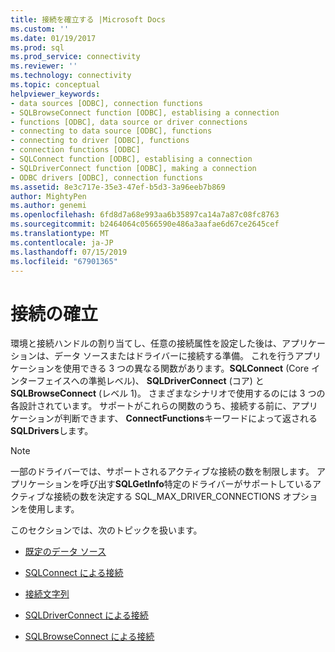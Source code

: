 ```yaml
---
title: 接続を確立する |Microsoft Docs
ms.custom: ''
ms.date: 01/19/2017
ms.prod: sql
ms.prod_service: connectivity
ms.reviewer: ''
ms.technology: connectivity
ms.topic: conceptual
helpviewer_keywords:
- data sources [ODBC], connection functions
- SQLBrowseConnect function [ODBC], establising a connection
- functions [ODBC], data source or driver connections
- connecting to data source [ODBC], functions
- connecting to driver [ODBC], functions
- connection functions [ODBC]
- SQLConnect function [ODBC], establising a connection
- SQLDriverConnect function [ODBC], making a connection
- ODBC drivers [ODBC], connection functions
ms.assetid: 8e3c717e-35e3-47ef-b5d3-3a96eeb7b869
author: MightyPen
ms.author: genemi
ms.openlocfilehash: 6fd8d7a68e993aa6b35897ca14a7a87c08fc8763
ms.sourcegitcommit: b2464064c0566590e486a3aafae6d67ce2645cef
ms.translationtype: MT
ms.contentlocale: ja-JP
ms.lasthandoff: 07/15/2019
ms.locfileid: "67901365"
---
```

# <a name="establishing-a-connection"></a>接続の確立
環境と接続ハンドルの割り当てし、任意の接続属性を設定した後は、アプリケーションは、データ ソースまたはドライバーに接続する準備。 これを行うアプリケーションを使用できる 3 つの異なる関数があります。**SQLConnect** (Core インターフェイスへの準拠レベル)、 **SQLDriverConnect** (コア) と**SQLBrowseConnect** (レベル 1)。 さまざまなシナリオで使用するのには 3 つの各設計されています。 サポートがこれらの関数のうち、接続する前に、アプリケーションが判断できます、 **ConnectFunctions**キーワードによって返される**SQLDrivers**します。  
  
> [!NOTE]  
>  一部のドライバーでは、サポートされるアクティブな接続の数を制限します。 アプリケーションを呼び出す**SQLGetInfo**特定のドライバーがサポートしているアクティブな接続の数を決定する SQL_MAX_DRIVER_CONNECTIONS オプションを使用します。  
  
 このセクションでは、次のトピックを扱います。  
  
-   [既定のデータ ソース](../../../odbc/reference/develop-app/default-data-source.md)  
  
-   [SQLConnect による接続](../../../odbc/reference/develop-app/connecting-with-sqlconnect.md)  
  
-   [接続文字列](../../../odbc/reference/develop-app/connection-strings.md)  
  
-   [SQLDriverConnect による接続](../../../odbc/reference/develop-app/connecting-with-sqldriverconnect.md)  
  
-   [SQLBrowseConnect による接続](../../../odbc/reference/develop-app/connecting-with-sqlbrowseconnect.md)

